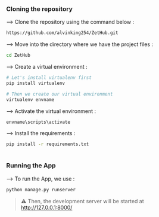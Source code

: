 
</div>

### Cloning the repository

--> Clone the repository using the command below :
```bash
https://github.com/alvinking254/ZetHub.git
```

--> Move into the directory where we have the project files : 
```bash
cd ZetHub

```

--> Create a virtual environment :
```bash
# Let's install virtualenv first
pip install virtualenv

# Then we create our virtual environment
virtualenv envname

```

--> Activate the virtual environment :
```bash
envname\scripts\activate

```

--> Install the requirements :
```bash
pip install -r requirements.txt

```

#

### Running the App

--> To run the App, we use :
```bash
python manage.py runserver

```

> ⚠ Then, the development server will be started at http://127.0.0.1:8000/

#


